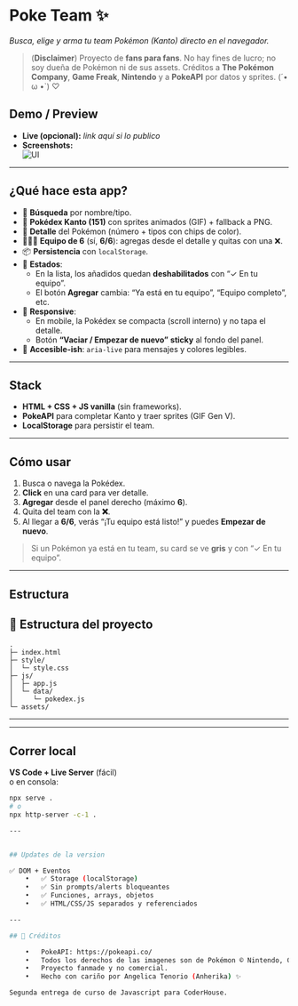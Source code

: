 # Poke Team ✨  
_Busca, elige y arma tu team Pokémon (Kanto) directo en el navegador._

> (**Disclaimer**) Proyecto de **fans para fans**. No hay fines de lucro; no soy dueña de Pokémon ni de sus assets. Créditos a **The Pokémon Company**, **Game Freak**, **Nintendo** y a **PokeAPI** por datos y sprites. (´• ω •`) ♡

## Demo / Preview
- **Live (opcional):** _link aquí si lo publico_
- **Screenshots:**  
  ![UI](./docs/preview.png)

---

## ¿Qué hace esta app?
- 🔎 **Búsqueda** por nombre/tipo.
- 🧾 **Pokédex Kanto (151)** con sprites animados (GIF) + fallback a PNG.
- 🧠 **Detalle** del Pokémon (número + tipos con chips de color).
- 🧑‍🤝‍🧑 **Equipo de 6** (sí, **6/6**): agregas desde el detalle y quitas con una ❌.
- 📦 **Persistencia** con `localStorage`.
- 🧭 **Estados**:
  - En la lista, los añadidos quedan **deshabilitados** con “✓ En tu equipo”.
  - El botón **Agregar** cambia: “Ya está en tu equipo”, “Equipo completo”, etc.
- 📱 **Responsive**:
  - En mobile, la Pokédex se compacta (scroll interno) y no tapa el detalle.
  - Botón **“Vaciar / Empezar de nuevo”** **sticky** al fondo del panel.
- 🧼 **Accesible-ish**: `aria-live` para mensajes y colores legibles.

---

## Stack
- **HTML + CSS + JS vanilla** (sin frameworks).
- **PokeAPI** para completar Kanto y traer sprites (GIF Gen V).
- **LocalStorage** para persistir el team.

---

## Cómo usar
1. Busca o navega la Pokédex.
2. **Click** en una card para ver detalle.
3. **Agregar** desde el panel derecho (máximo **6**).
4. Quita del team con la **❌**.
5. Al llegar a **6/6**, verás “¡Tu equipo está listo!” y puedes **Empezar de nuevo**.

> Si un Pokémon ya está en tu team, su card se ve **gris** y con “✓ En tu equipo”.

---

## Estructura

## 📂 Estructura del proyecto
```
.
├─ index.html
├─ style/
│  └─ style.css
├─ js/
│  ├─ app.js
│  └─ data/
│     └─ pokedex.js
└─ assets/ 
```

---

---

## Correr local
**VS Code + Live Server** (fácil)  
o en consola:

```bash
npx serve .
# o
npx http-server -c-1 .

---


## Updates de la version

✅ DOM + Eventos
	•	✅ Storage (localStorage)
	•	✅ Sin prompts/alerts bloqueantes
	•	✅ Funciones, arrays, objetos
	•	✅ HTML/CSS/JS separados y referenciados

---

## 📜 Créditos

	•	PokeAPI: https://pokeapi.co/
	•	Todos los derechos de las imagenes son de Pokémon © Nintendo, Game Freak, The Pokémon Company.
	•	Proyecto fanmade y no comercial.
	•	Hecho con cariño por Angelica Tenorio (Anherika) ✨  

Segunda entrega de curso de Javascript para CoderHouse.
